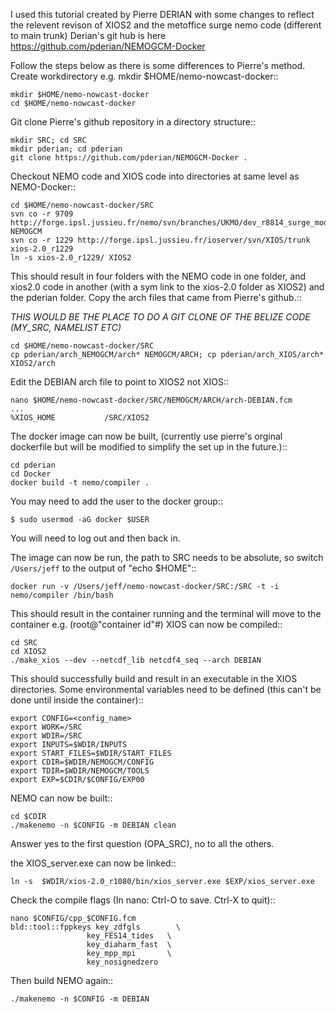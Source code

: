 I used this tutorial created by Pierre DERIAN with some changes to reflect the relevent revison of XIOS2 and the metoffice surge nemo code (different to main trunk) Derian's git hub is here https://github.com/pderian/NEMOGCM-Docker

Follow the steps below as there is some differences to Pierre's method.
Create workdirectory e.g. mkdir $HOME/nemo-nowcast-docker::

	mkdir $HOME/nemo-nowcast-docker
	cd $HOME/nemo-nowcast-docker

Git clone Pierre's github repository in a directory structure::

	mkdir SRC; cd SRC
	mkdir pderian; cd pderian
	git clone https://github.com/pderian/NEMOGCM-Docker .

Checkout NEMO code and XIOS code into directories at same level as NEMO-Docker::

	cd $HOME/nemo-nowcast-docker/SRC
	svn co -r 9709 http://forge.ipsl.jussieu.fr/nemo/svn/branches/UKMO/dev_r8814_surge_modelling_Nemo4/NEMOGCM NEMOGCM
	svn co -r 1229 http://forge.ipsl.jussieu.fr/ioserver/svn/XIOS/trunk xios-2.0_r1229
	ln -s xios-2.0_r1229/ XIOS2

This should result in four folders with the NEMO code in one folder, and xios2.0 code in another (with a sym link to the xios-2.0 folder as XIOS2) and the pderian folder. Copy the arch files that came from Pierre's github.::


*THIS WOULD BE THE PLACE TO DO A GIT CLONE OF THE BELIZE CODE (MY_SRC, NAMELIST ETC)*

	cd $HOME/nemo-nowcast-docker/SRC
	cp pderian/arch_NEMOGCM/arch* NEMOGCM/ARCH; cp pderian/arch_XIOS/arch* XIOS2/arch

Edit the DEBIAN arch file to point to XIOS2 not XIOS::

  	nano $HOME/nemo-nowcast-docker/SRC/NEMOGCM/ARCH/arch-DEBIAN.fcm
	...
	%XIOS_HOME           /SRC/XIOS2

The docker image can now be built, (currently use pierre's orginal dockerfile but will be modified to simplify the set up in the future.)::

	cd pderian
	cd Docker
	docker build -t nemo/compiler .

You may need to add the user to the docker group::

	$ sudo usermod -aG docker $USER

You will need to log out and then back in.

The image can now be run, the path to SRC needs to be absolute, so switch
``/Users/jeff`` to the output of "echo $HOME"::

	docker run -v /Users/jeff/nemo-nowcast-docker/SRC:/SRC -t -i nemo/compiler /bin/bash

This should result in the container running and the terminal will move to the container e.g. (root@"container id"#) XIOS can now be compiled::

	cd SRC
	cd XIOS2
	./make_xios --dev --netcdf_lib netcdf4_seq --arch DEBIAN

This should successfully build and result in an executable in the XIOS
 directories. Some environmental variables need to be defined (this can't be
  done until inside the container)::

	export CONFIG=<config_name>
	export WORK=/SRC
	export WDIR=/SRC
	export INPUTS=$WDIR/INPUTS
	export START_FILES=$WDIR/START_FILES
	export CDIR=$WDIR/NEMOGCM/CONFIG
	export TDIR=$WDIR/NEMOGCM/TOOLS
	export EXP=$CDIR/$CONFIG/EXP00

NEMO can now be built::

	cd $CDIR
	./makenemo -n $CONFIG -m DEBIAN clean

Answer yes to the first question (OPA_SRC), no to all the others.

the XIOS_server.exe can now be linked::

	ln -s  $WDIR/xios-2.0_r1080/bin/xios_server.exe $EXP/xios_server.exe

Check the compile flags (In nano: Ctrl-O to save. Ctrl-X to quit)::

	nano $CONFIG/cpp_$CONFIG.fcm
	bld::tool::fppkeys key_zdfgls        \
	                 key_FES14_tides   \
	                 key_diaharm_fast  \
	                 key_mpp_mpi       \
	                 key_nosignedzero

Then build NEMO again::

	./makenemo -n $CONFIG -m DEBIAN
